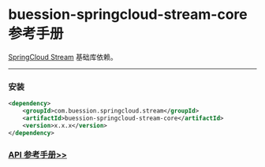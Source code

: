 # buession-springcloud-stream-core 参考手册


[SpringCloud Stream](https://spring.io/projects/spring-cloud-stream) 基础库依赖。


---


### 安装

```xml
<dependency>
    <groupId>com.buession.springcloud.stream</groupId>
    <artifactId>buession-springcloud-stream-core</artifactId>
    <version>x.x.x</version>
</dependency>
```


### [API 参考手册>>](https://javadoc.io/static/com.buession.springcloud.stream/buession-springcloud-stream-core/2.3.0/)
